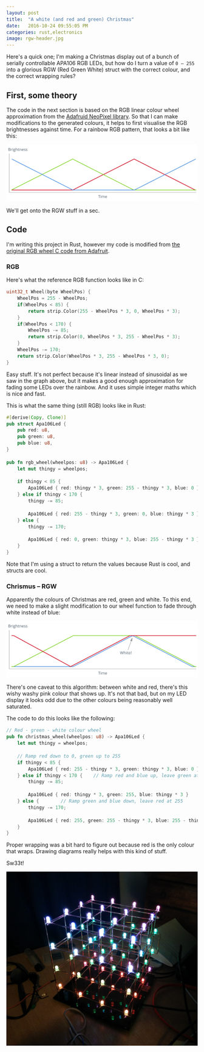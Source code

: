 ```yaml
---
layout: post
title:  "A white (and red and green) Christmas"
date:   2016-10-24 09:55:05 PM
categories: rust,electronics
image: rgw-header.jpg
---
```


Here's a quick one; I'm making a Christmas display out of a bunch of serially controllable APA106 RGB LEDs, but how do I turn a value of `0 – 255` into a glorious RGW (Red Green White) struct with the correct colour, and the correct wrapping rules?

## First, some theory

The code in the next section is based on the RGB linear colour wheel approximation from the [Adafruid NeoPixel library](https://github.com/adafruit/Adafruit_NeoPixel/blob/master/examples/strandtest/strandtest.ino#L123). So that I can make modifications to the generated colours, it helps to first visualise the RGB brightnesses against time. For a rainbow RGB pattern, that looks a bit like this:

![Linear RGB graph](/content/images/rgb-linear.png)

We'll get onto the RGW stuff in a sec.

## Code

I'm writing this project in Rust, however my code is modified from [the original RGB wheel C code from Adafruit](https://github.com/adafruit/Adafruit_NeoPixel/blob/master/examples/strandtest/strandtest.ino#L123).

### RGB

Here's what the reference RGB function looks like in C:

```c
uint32_t Wheel(byte WheelPos) {
	WheelPos = 255 - WheelPos;
	if(WheelPos < 85) {
		return strip.Color(255 - WheelPos * 3, 0, WheelPos * 3);
	}
	if(WheelPos < 170) {
		WheelPos -= 85;
		return strip.Color(0, WheelPos * 3, 255 - WheelPos * 3);
	}
	WheelPos -= 170;
	return strip.Color(WheelPos * 3, 255 - WheelPos * 3, 0);
}
```

Easy stuff. It's not perfect because it's linear instead of sinusoidal as we saw in the graph above, but it makes a good enough approximation for fading some LEDs over the rainbow. And it uses simple integer maths which is nice and fast.

This is what the same thing (still RGB) looks like in Rust:

```rust
#[derive(Copy, Clone)]
pub struct Apa106Led {
	pub red: u8,
	pub green: u8,
	pub blue: u8,
}

pub fn rgb_wheel(wheelpos: u8) -> Apa106Led {
	let mut thingy = wheelpos;

	if thingy < 85 {
		Apa106Led { red: thingy * 3, green: 255 - thingy * 3, blue: 0 }
	} else if thingy < 170 {
		thingy -= 85;

		Apa106Led { red: 255 - thingy * 3, green: 0, blue: thingy * 3 }
	} else {
		thingy -= 170;

		Apa106Led { red: 0, green: thingy * 3, blue: 255 - thingy * 3 }
	}
}
```

Note that I'm using a struct to return the values because Rust is cool, and structs are cool.

### Chrismus – RGW

Apparently the colours of Christmas are red, green and white. To this end, we need to make a slight modification to our wheel function to fade through white instead of blue:

![Linear RGW graph](/content/images/rgw-linear.png)

There's one caveat to this algorithm: between white and red, there's this wishy washy pink colour that shows up. It's not that bad, but on my LED display it looks odd due to the other colours being reasonably well saturated.

The code to do this looks like the following:

```rust
// Red - green - white colour wheel
pub fn christmas_wheel(wheelpos: u8) -> Apa106Led {
	let mut thingy = wheelpos;

	// Ramp red down to 0, green up to 255
	if thingy < 85 {
		Apa106Led { red: 255 - thingy * 3, green: thingy * 3, blue: 0 }
	} else if thingy < 170 {	// Ramp red and blue up, leave green at 255
		thingy -= 85;

		Apa106Led { red: thingy * 3, green: 255, blue: thingy * 3 }
	} else {		// Ramp green and blue down, leave red at 255
		thingy -= 170;

		Apa106Led { red: 255, green: 255 - thingy * 3, blue: 255 - thingy * 3 }
	}
}
```

Proper wrapping was a bit hard to figure out because red is the only colour that wraps. Drawing diagrams really helps with this kind of stuff.

Sw33t!

![LED cube. Does anybody ever read these?](/content/images/rgw-cube.jpg)